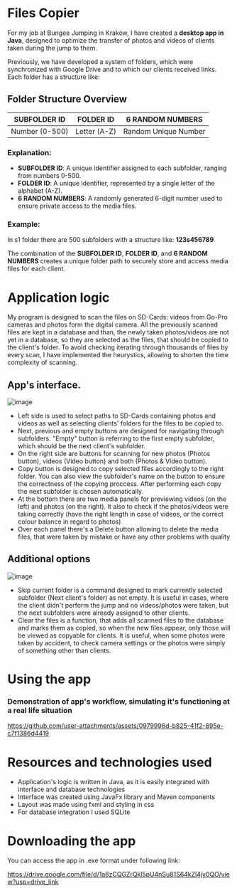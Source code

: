 
# Files Copier
For my job at Bungee Jumping in Kraków, I have created a **desktop app in Java**, designed to optimize the transfer of photos and videos of clients taken during the jump to them. 

Previously, we have developed a system of folders, which were synchronized with Google Drive and to which our clients received links. 
Each folder has a structure like:

## Folder Structure Overview

| **SUBFOLDER ID**   | **FOLDER ID**    | **6 RANDOM NUMBERS**  |
|--------------------|------------------|-----------------------|
| Number (0-500)     | Letter (A-Z)     | Random Unique Number  |



### Explanation:

- **SUBFOLDER ID**: A unique identifier assigned to each subfolder, ranging from numbers 0-500.
- **FOLDER ID**: A unique identifier, represented by a single letter of the alphabet (A-Z).
- **6 RANDOM NUMBERS**: A randomly generated 6-digit number used to ensure private access to the media files.
  
### Example: 
In s1 folder there are 500 subfolders with a structure like:
**123s456789**

The combination of the **SUBFOLDER ID**, **FOLDER ID**, and **6 RANDOM NUMBERS** creates a unique folder path to securely store and access media files for each client.

# Application logic



My program is designed to scan the files on SD-Cards: videos from Go-Pro cameras and photos form the digital camera.
All the previously scanned files are kept in a database and than, the newly taken photos/videos are not yet in a database, so they are selected as the files, that should be copied to the client's folder. 
To avoid checking iterating through thousands of files by every scan, I have implemented the heurystics, allowing to shorten the time complexity of scanning.



## App's interface. 
![image](https://github.com/user-attachments/assets/e0a582a6-20aa-4ac4-8ef3-3eb5945b503d)
- Left side is used to select paths to SD-Cards containing photos and videos as well as selecting clients' folders for the files to be copied to.
- Next, previous and empty buttons are designed for navigating through subfolders. "Empty" button is referring to the first empty subfolder, which should be the next client's subfolder.
- On the right side are buttons for scanning for new photos (Photos button), videos (Video button) and both (Photos & Video button). 
- Copy button is designed to copy selected files accordingly to the right folder. You can also view the subfolder's name on the button to ensure the correctness of the copying proccess. After performing each copy the next subfolder is chosen automatically.
- At the bottom there are two media panels for previewing videos (on the left) and photos (on the right). It also to check if the photos/videos were taking correctly
  (have the right length in case of videos, or the correct colour balance in regard to photos)
- Over each panel there's a Delete button allowing to delete the media files, that were taken by mistake or have any other problems with quality

## Additional options 
![image](https://github.com/user-attachments/assets/5557c7fc-3746-40eb-bb23-708c16c1424f)

- Skip current folder is a command designed to mark currently selected subfolder (Next client's folder) as not empty. It is useful in cases, where the client didn't perform the jump and no videos/photos
were taken, but the next subfolders were already assigned to other clients.
- Clear the files is a function, that adds all scanned files to the database and marks them as copied, so when the new files appear, only those will be viewed as copyable for clients. It is useful, when
 some photos were taken by accident, to check camera settings or the photos were simply of something other than clients.

# Using the app 

### Demonstration of app's workflow, simulating it's functioning at a real life situation

https://github.com/user-attachments/assets/0979996d-b825-41f2-895e-c7f1386d4419

# Resources and technologies used 

- Application's logic is written in Java, as it is easily integrated with interface and database technologies
- Interface was created using JavaFx library and Maven components
- Layout was made using fxml and styling in css
- For database integration I used SQLite

# Downloading the app
You can access the app in .exe format under following link:

https://drive.google.com/file/d/1a6zCQGZrQkl5pU4nSu81S64kZl4jy0QO/view?usp=drive_link
  
